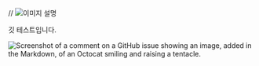 // ![이미지 설명](폴더명/이미지파일명.확장자)


깃 테스트입니다.

![Screenshot of a comment on a GitHub issue showing an image, added in the Markdown, of an Octocat smiling and raising a tentacle.](https://myoctocat.com/assets/images/base-octocat.svg)
